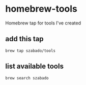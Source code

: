 # homebrew-tools

Homebrew tap for tools I've created

## add this tap

```
brew tap szabado/tools
```

## list available tools

```
brew search szabado
```
